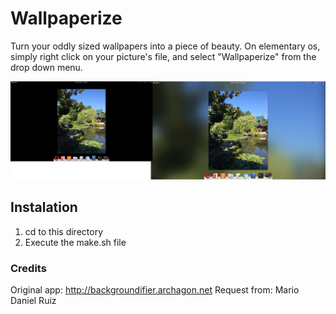 # Wallpaperize

Turn your oddly sized wallpapers into a piece of beauty. On elementary os, simply right click on your picture's file, and select "Wallpaperize" from the drop down menu. 

![Screenshot](Example.png)

## Instalation 
1. cd to this directory
2. Execute the make.sh file

### Credits
Original app: http://backgroundifier.archagon.net
Request from: Mario Daniel Ruiz

